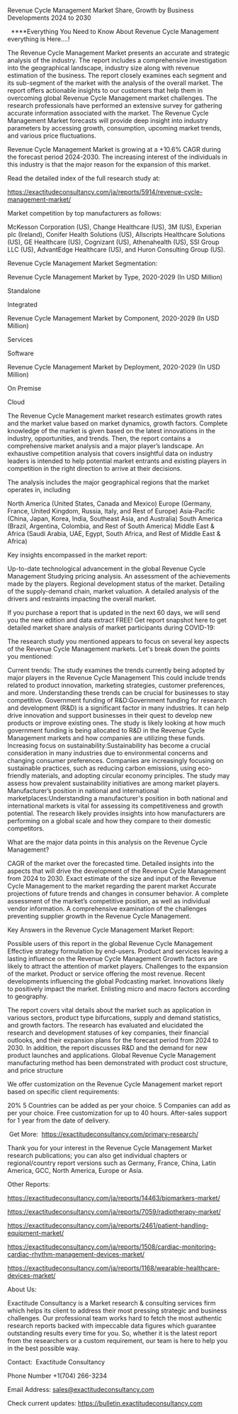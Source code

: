 Revenue Cycle Management Market Share, Growth by Business Developments 2024 to 2030

  ****Everything You Need to Know About Revenue Cycle Management everything is Here....!

The Revenue Cycle Management Market presents an accurate and strategic analysis of the industry. The report includes a comprehensive investigation into the geographical landscape, industry size along with revenue estimation of the business. The report closely examines each segment and its sub-segment of the market with the analysis of the overall market. The report offers actionable insights to our customers that help them in overcoming global Revenue Cycle Management market challenges. The research professionals have performed an extensive survey for gathering accurate information associated with the market. The Revenue Cycle Management Market forecasts will provide deep insight into industry parameters by accessing growth, consumption, upcoming market trends, and various price fluctuations.

Revenue Cycle Management Market is growing at a +10.6% CAGR during the forecast period 2024-2030. The increasing interest of the individuals in this industry is that the major reason for the expansion of this market.

Read the detailed index of the full research study at:

https://exactitudeconsultancy.com/ja/reports/5914/revenue-cycle-management-market/

Market competition by top manufacturers as follows:

McKesson Corporation (US), Change Healthcare (US), 3M (US), Experian plc (Ireland), Conifer Health Solutions (US), Allscripts Healthcare Solutions (US), GE Healthcare (US), Cognizant (US), Athenahealth (US), SSI Group LLC (US), AdvantEdge Healthcare (US), and Huron Consulting Group (US).

Revenue Cycle Management Market Segmentation:

Revenue Cycle Management Market by Type, 2020-2029 (In USD Million)

Standalone

Integrated

Revenue Cycle Management Market by Component, 2020-2029 (In USD Million)

Services

Software

Revenue Cycle Management Market by Deployment, 2020-2029 (In USD Million)

On Premise

Cloud

The Revenue Cycle Management market research estimates growth rates and the market value based on market dynamics, growth factors. Complete knowledge of the market is given based on the latest innovations in the industry, opportunities, and trends. Then, the report contains a comprehensive market analysis and a major player’s landscape. An exhaustive competition analysis that covers insightful data on industry leaders is intended to help potential market entrants and existing players in competition in the right direction to arrive at their decisions.

The analysis includes the major geographical regions that the market operates in, including

North America (United States, Canada and Mexico)
Europe (Germany, France, United Kingdom, Russia, Italy, and Rest of Europe)
Asia-Pacific (China, Japan, Korea, India, Southeast Asia, and Australia)
South America (Brazil, Argentina, Colombia, and Rest of South America)
Middle East & Africa (Saudi Arabia, UAE, Egypt, South Africa, and Rest of Middle East & Africa)

Key insights encompassed in the market report:

Up-to-date technological advancement in the global Revenue Cycle Management
Studying pricing analysis.
An assessment of the achievements made by the players.
Regional development status of the market.
Detailing of the supply-demand chain, market valuation.
A detailed analysis of the drivers and restraints impacting the overall market.

If you purchase a report that is updated in the next 60 days, we will send you the new edition and data extract FREE! Get report snapshot here to get detailed market share analysis of market participants during COVID-19:

The research study you mentioned appears to focus on several key aspects of the Revenue Cycle Management markets. Let's break down the points you mentioned:

Current trends: The study examines the trends currently being adopted by major players in the Revenue Cycle Management This could include trends related to product innovation, marketing strategies, customer preferences, and more. Understanding these trends can be crucial for businesses to stay competitive.
Government funding of R&D:Government funding for research and development (R&D) is a significant factor in many industries. It can help drive innovation and support businesses in their quest to develop new products or improve existing ones. The study is likely looking at how much government funding is being allocated to R&D in the Revenue Cycle Management markets and how companies are utilizing these funds.
Increasing focus on sustainability:Sustainability has become a crucial consideration in many industries due to environmental concerns and changing consumer preferences. Companies are increasingly focusing on sustainable practices, such as reducing carbon emissions, using eco-friendly materials, and adopting circular economy principles. The study may assess how prevalent sustainability initiatives are among market players.
Manufacturer’s position in national and international marketplaces:Understanding a manufacturer's position in both national and international markets is vital for assessing its competitiveness and growth potential. The research likely provides insights into how manufacturers are performing on a global scale and how they compare to their domestic competitors.

What are the major data points in this analysis on the Revenue Cycle Management?

CAGR of the market over the forecasted time.
Detailed insights into the aspects that will drive the development of the Revenue Cycle Management from 2024 to 2030.
Exact estimate of the size and input of the Revenue Cycle Management to the market regarding the parent market
Accurate projections of future trends and changes in consumer behavior. A complete assessment of the market’s competitive position, as well as individual vendor information.
A comprehensive examination of the challenges preventing supplier growth in the Revenue Cycle Management.

Key Answers in the Revenue Cycle Management Market Report:

Possible users of this report in the global Revenue Cycle Management
Effective strategy formulation by end-users.
Product and services leaving a lasting influence on the Revenue Cycle Management
Growth factors are likely to attract the attention of market players.
Challenges to the expansion of the market.
Product or service offering the most revenue.
Recent developments influencing the global Podcasting market.
Innovations likely to positively impact the market.
Enlisting micro and macro factors according to geography.

The report covers vital details about the market such as application in various sectors, product type bifurcations, supply and demand statistics, and growth factors. The research has evaluated and elucidated the research and development statuses of key companies, their financial outlooks, and their expansion plans for the forecast period from 2024 to 2030. In addition, the report discusses R&D and the demand for new product launches and applications. Global Revenue Cycle Management manufacturing method has been demonstrated with product cost structure, and price structure

We offer customization on the Revenue Cycle Management market report based on specific client requirements:

20%
5 Countries can be added as per your choice.
5 Companies can add as per your choice.
Free customization for up to 40 hours.
After-sales support for 1 year from the date of delivery.

 Get More:  https://exactitudeconsultancy.com/primary-research/

Thank you for your interest in the Revenue Cycle Management Market research publications; you can also get individual chapters or regional/country report versions such as Germany, France, China, Latin America, GCC, North America, Europe or Asia.

Other Reports:

https://exactitudeconsultancy.com/ja/reports/14463/biomarkers-market/

https://exactitudeconsultancy.com/ja/reports/7059/radiotherapy-market/

https://exactitudeconsultancy.com/ja/reports/2461/patient-handling-equipment-market/

https://exactitudeconsultancy.com/ja/reports/1508/cardiac-monitoring-cardiac-rhythm-management-devices-market/

https://exactitudeconsultancy.com/ja/reports/1168/wearable-healthcare-devices-market/

About Us:

Exactitude Consultancy is a Market research & consulting services firm which helps its client to address their most pressing strategic and business challenges. Our professional team works hard to fetch the most authentic research reports backed with impeccable data figures which guarantee outstanding results every time for you. So, whether it is the latest report from the researchers or a custom requirement, our team is here to help you in the best possible way.

Contact:  Exactitude Consultancy

Phone Number +1(704) 266-3234

Email Address: sales@exactitudeconsultancy.com

Check current updates: https://bulletin.exactitudeconsultancy.com

